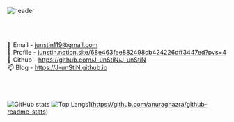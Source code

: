 ![header](https://capsule-render.vercel.app/api?type=Waving&height=270&color=auto&text=👋Welcome%20to%20JunStiN)

<br>
<br>

💬 Email - junstin119@gmail.com <br>
🔭 Profile - [junstin.notion.site/68e463fee882498cb424226dff3447ed?pvs=4](https://junstin.notion.site/68e463fee882498cb424226dff3447ed) <br>
🌱 Github - https://github.com/J-unStiN/J-unStiN <br>
📫 Blog - https://J-unStiN.github.io <br>


<br>
<br>

![GitHub stats](https://github-readme-stats.vercel.app/api?username=anuraghazra&show_icons=true&theme=radical)
![Top Langs](https://github-readme-stats.vercel.app/api/top-langs/?username=J-unStiN)](https://github.com/anuraghazra/github-readme-stats)


<!--
![Anurag's GitHub stats](https://github-readme-stats.vercel.app/api?username=J-unStiN&show_icons=true&theme=radical)
-->
<!--
### Hi there 👋
**J-unStiN/J-unStiN** is a ✨ _special_ ✨ repository because its `README.md` (this file) appears on your GitHub profile.

Here are some ideas to get you started:

- 🔭 I’m currently working on ...
- 🌱 I’m currently learning ...
- 👯 I’m looking to collaborate on ...
- 🤔 I’m looking for help with ...
- 💬 Ask me about ...
- 📫 How to reach me: ...
- 😄 Pronouns: ...
- ⚡ Fun fact: ...
-->
